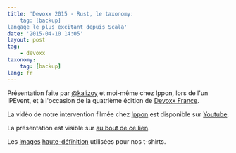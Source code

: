 ```yaml
---
title: 'Devoxx 2015 - Rust, le taxonomy:
    tag: [backup]
langage le plus excitant depuis Scala'
date: '2015-04-10 14:05'
layout: post
tag:
    - devoxx
taxonomy:
    tag: [backup]
lang: fr
---
```


Présentation faite par [@kalizoy](http://www.poumeyrol.fr) et moi-même chez Ippon, lors de l'un IPEvent, et à l'occasion de la quatrième édition de [Devoxx France](http://www.devoxx.fr/).


La vidéo de notre intervention filmée chez [Ippon](http://www.ippon.fr/) est disponible sur [Youtube](https://www.youtube.com/watch?v=TZmJC6uRTCQ).

La présentation est visible sur [au bout de ce lien](/presentations/rust-devox/).


Les [images](/images/devoxx-rust-2015/rust-duke.png) [haute-définition](/images/devoxx-rust-2015/rust-gopher.png) utilisées pour nos t-shirts.

